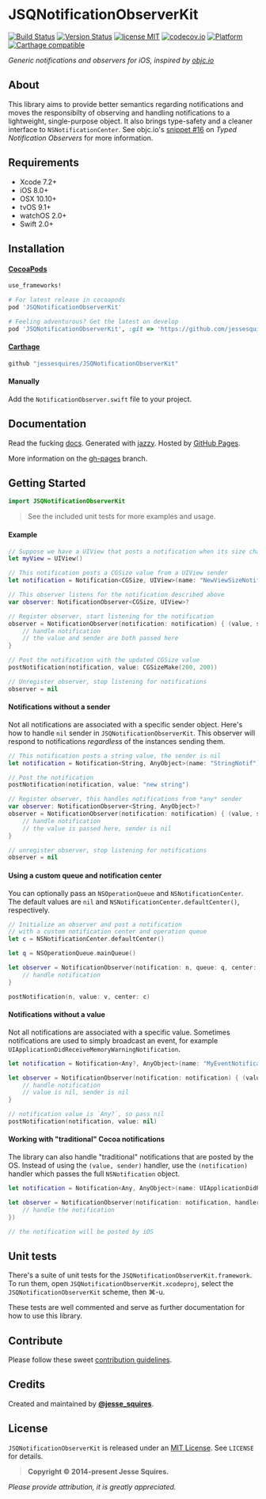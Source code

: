 # JSQNotificationObserverKit

[![Build Status](https://secure.travis-ci.org/jessesquires/JSQNotificationObserverKit.svg)](http://travis-ci.org/jessesquires/JSQNotificationObserverKit) [![Version Status](https://img.shields.io/cocoapods/v/JSQNotificationObserverKit.svg)][podLink] [![license MIT](https://img.shields.io/cocoapods/l/JSQNotificationObserverKit.svg)][mitLink] [![codecov.io](https://img.shields.io/codecov/c/github/jessesquires/JSQNotificationObserverKit.svg)](http://codecov.io/github/jessesquires/JSQNotificationObserverKit) [![Platform](https://img.shields.io/cocoapods/p/JSQNotificationObserverKit.svg)][docsLink] [![Carthage compatible](https://img.shields.io/badge/Carthage-compatible-4BC51D.svg?style=flat)](https://github.com/Carthage/Carthage)

*Generic notifications and observers for iOS, inspired by [objc.io](http://www.objc.io/snippets/16.html)*

## About

This library aims to provide better semantics regarding notifications and moves the responsibilty of observing and handling notifications to a lightweight, single-purpose object. It also brings type-safety and a cleaner interface to `NSNotificationCenter`. See objc.io's [snippet #16](http://www.objc.io/snippets/16.html) on *Typed Notification Observers* for more information.

## Requirements

* Xcode 7.2+
* iOS 8.0+
* OSX 10.10+
* tvOS 9.1+
* watchOS 2.0+
* Swift 2.0+

## Installation

#### [CocoaPods](http://cocoapods.org)

````ruby
use_frameworks!

# For latest release in cocoapods
pod 'JSQNotificationObserverKit'

# Feeling adventurous? Get the latest on develop
pod 'JSQNotificationObserverKit', :git => 'https://github.com/jessesquires/JSQNotificationObserverKit.git', :branch => 'develop'
````

#### [Carthage](https://github.com/Carthage/Carthage)

````bash
github "jessesquires/JSQNotificationObserverKit"
````

#### Manually

Add the `NotificationObserver.swift` file to your project.

## Documentation

Read the fucking [docs][docsLink]. Generated with [jazzy](https://github.com/realm/jazzy). Hosted by [GitHub Pages](https://pages.github.com).

More information on the [gh-pages](https://github.com/jessesquires/JSQNotificationObserverKit/tree/gh-pages) branch.

## Getting Started

````swift
import JSQNotificationObserverKit
````

>See the included unit tests for more examples and usage.

#### Example

````swift
// Suppose we have a UIView that posts a notification when its size changes
let myView = UIView()

// This notification posts a CGSize value from a UIView sender
let notification = Notification<CGSize, UIView>(name: "NewViewSizeNotif", sender: myView)

// This observer listens for the notification described above
var observer: NotificationObserver<CGSize, UIView>?

// Register observer, start listening for the notification
observer = NotificationObserver(notification: notification) { (value, sender) in
    // handle notification
    // the value and sender are both passed here
}

// Post the notification with the updated CGSize value
postNotification(notification, value: CGSizeMake(200, 200))

// Unregister observer, stop listening for notifications
observer = nil
````

#### Notifications without a sender

Not all notifications are associated with a specific sender object. Here's how to handle `nil` sender in `JSQNotificationObserverKit`. This observer will respond to notifications *regardless* of the instances sending them.

````swift
// This notification posts a string value, the sender is nil
let notification = Notification<String, AnyObject>(name: "StringNotif")

// Post the notification
postNotification(notification, value: "new string")

// Register observer, this handles notifications from *any* sender
var observer: NotificationObserver<String, AnyObject>?
observer = NotificationObserver(notification: notification) { (value, sender) in
    // handle notification
    // the value is passed here, sender is nil
}

// unregister observer, stop listening for notifications
observer = nil
````

#### Using a custom queue and notification center

You can optionally pass an `NSOperationQueue` and `NSNotificationCenter`. The default values are `nil` and `NSNotificationCenter.defaultCenter()`, respectively.

````swift
// Initialize an observer and post a notification
// with a custom notification center and operation queue
let c = NSNotificationCenter.defaultCenter()

let q = NSOperationQueue.mainQueue()

let observer = NotificationObserver(notification: n, queue: q, center: c) { (value, sender) in
    // handle notification
}

postNotification(n, value: v, center: c)
````

#### Notifications without a value

Not all notifications are associated with a specific value. Sometimes notifications are used to simply broadcast an event, for example `UIApplicationDidReceiveMemoryWarningNotification`.

````swift
let notification = Notification<Any?, AnyObject>(name: "MyEventNotification")

let observer = NotificationObserver(notification: notification) { (value, sender) in
    // handle notification
    // value is nil, sender is nil
}

// notification value is `Any?`, so pass nil
postNotification(notification, value: nil)
````

#### Working with "traditional" Cocoa notifications

The library can also handle "traditional" notifications that are posted by the OS. Instead of using the `(value, sender)` handler, use the `(notification)` handler which passes the full `NSNotification` object.

````swift
let notification = Notification<Any, AnyObject>(name: UIApplicationDidReceiveMemoryWarningNotification)

let observer = NotificationObserver(notification: notification, handler: { (notification: NSNotification) in
    // handle the notification
})

// the notification will be posted by iOS
````

## Unit tests

There's a suite of unit tests for the `JSQNotificationObserverKit.framework`. To run them, open `JSQNotificationObserverKit.xcodeproj`, select the `JSQNotificationObserverKit` scheme, then &#x2318;-u.

These tests are well commented and serve as further documentation for how to use this library.

## Contribute

Please follow these sweet [contribution guidelines](https://github.com/jessesquires/HowToContribute).

## Credits

Created and maintained by [**@jesse_squires**](https://twitter.com/jesse_squires).

## License

`JSQNotificationObserverKit` is released under an [MIT License][mitLink]. See `LICENSE` for details.

>**Copyright &copy; 2014-present Jesse Squires.**

*Please provide attribution, it is greatly appreciated.*

[mitLink]:http://opensource.org/licenses/MIT
[docsLink]:http://www.jessesquires.com/JSQNotificationObserverKit
[podLink]:https://cocoapods.org/pods/JSQNotificationObserverKit
